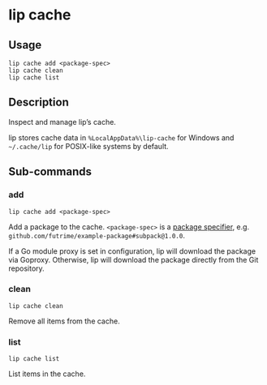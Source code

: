 # lip cache

## Usage

```shell
lip cache add <package-spec>
lip cache clean
lip cache list
```

## Description

Inspect and manage lip’s cache.

lip stores cache data in `%LocalAppData%\lip-cache` for Windows and `~/.cache/lip` for POSIX-like systems by default.

## Sub-commands

### add

```shell
lip cache add <package-spec>
```

Add a package to the cache. `<package-spec>` is a [package specifier](./lip-install.md#package-specifier), e.g. `github.com/futrime/example-package#subpack@1.0.0`.

If a Go module proxy is set in configuration, lip will download the package via Goproxy. Otherwise, lip will download the package directly from the Git repository.

### clean

```shell
lip cache clean
```

Remove all items from the cache.

### list

```shell
lip cache list
```

List items in the cache.
